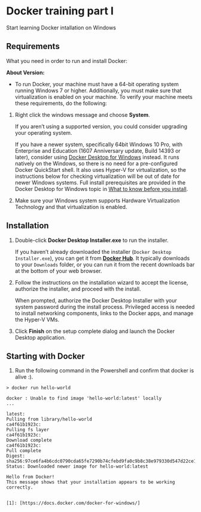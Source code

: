 
Docker training part I
==================

Start learning Docker intallation on Windows


Requirements
-----------

What you need in order to run and install Docker:

 **About Version:**
* To run Docker, your machine must have a 64-bit operating system running Windows 7 or higher. Additionally, you must make sure that virtualization is enabled on your machine. To verify your machine meets these requirements, do the following:

1.  Right click the windows message and choose  **System**.
    
    If you aren’t using a supported version, you could consider upgrading your operating system.
    
    If you have a newer system, specifically 64bit Windows 10 Pro, with Enterprise and Education (1607 Anniversary update, Build 14393 or later), consider using  [Docker Desktop for Windows](https://docs.docker.com/docker-for-windows)  instead. It runs natively on the Windows, so there is no need for a pre-configured Docker QuickStart shell. It also uses Hyper-V for virtualization, so the instructions below for checking virtualization will be out of date for newer Windows systems. Full install prerequisites are provided in the Docker Desktop for Windows topic in  [What to know before you install](https://docs.docker.com/docker-for-windows/#what-to-know-before-you-install).
    
2.  Make sure your Windows system supports Hardware Virtualization Technology and that virtualization is enabled.


Installation
--------------

1.  Double-click  **Docker Desktop Installer.exe**  to run the installer.
    
    If you haven’t already downloaded the installer (`Docker Desktop Installer.exe`), you can get it from  [**Docker Hub**](https://hub.docker.com/?overlay=onboarding). It typically downloads to your  `Downloads`  folder, or you can run it from the recent downloads bar at the bottom of your web browser.
    
2.  Follow the instructions on the installation wizard to accept the license, authorize the installer, and proceed with the install.
    
    When prompted, authorize the Docker Desktop Installer with your system password during the install process. Privileged access is needed to install networking components, links to the Docker apps, and manage the Hyper-V VMs.
    
3.  Click  **Finish**  on the setup complete dialog and launch the Docker Desktop application.


Starting with Docker
--------------

 1. Run the following command in the Powershell and confirm that docker is alive :).

``````
> docker run hello-world

docker : Unable to find image 'hello-world:latest' locally
...

latest:
Pulling from library/hello-world
ca4f61b1923c:
Pulling fs layer
ca4f61b1923c:
Download complete
ca4f61b1923c:
Pull complete
Digest: sha256:97ce6fa4b6cdc0790cda65fe7290b74cfebd9fa0c9b8c38e979330d547d22ce1
Status: Downloaded newer image for hello-world:latest

Hello from Docker!
This message shows that your installation appears to be working correctly.


[1]: [https://docs.docker.com/docker-for-windows/]
``````
